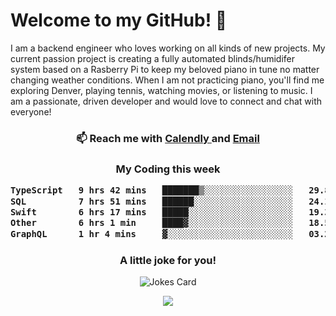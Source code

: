 <h1> Welcome to my GitHub! 👋 </h1>


  I am a backend engineer who loves working on all kinds of new projects. My current passion project is creating a fully automated blinds/humidifer system based on a Rasberry Pi to keep my beloved piano in tune no matter changing weather conditions. When I am not practicing piano, you'll find me exploring Denver, playing tennis, watching movies, or listening to music. I am a passionate, driven developer and would love to connect and chat with everyone!

<h3 align = "center"> 📫 Reach me with <a href = "https://calendly.com/msbrandt00/30min"> Calendly </a> and <a href="mailto:msbrandt00@gmail.com">Email</a> 
 </h3>


 
<div align = "center"
[![Anurag's GitHub stats](https://github-readme-stats.vercel.app/api?username=mbrandt00)](https://github.com/anuraghazra/github-readme-stats)
          </div>
<h3 align="center">
  My Coding this week
<!--START_SECTION:waka-->

```txt
TypeScript   9 hrs 42 mins   ███████▒░░░░░░░░░░░░░░░░░   29.84 %
SQL          7 hrs 51 mins   ██████░░░░░░░░░░░░░░░░░░░   24.16 %
Swift        6 hrs 17 mins   █████░░░░░░░░░░░░░░░░░░░░   19.34 %
Other        6 hrs 1 min     ████▓░░░░░░░░░░░░░░░░░░░░   18.54 %
GraphQL      1 hr 4 mins     ▓░░░░░░░░░░░░░░░░░░░░░░░░   03.28 %
```

<!--END_SECTION:waka-->

### A little joke for you!

![Jokes Card](https://readme-jokes.vercel.app/api?hideBorder)

<a href="https://www.linkedin.com/in/mbrandt00/"><img src="https://img.shields.io/badge/linkedin-%230077B5.svg?&style=for-the-badge&logo=linkedin&logoColor=white" /></a>
